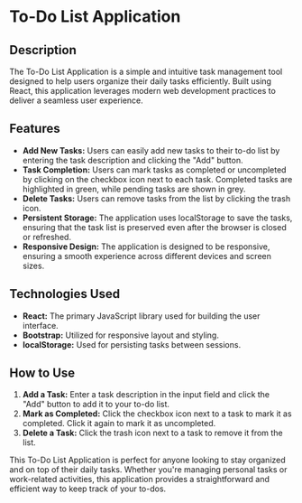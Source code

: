 # To-Do List Application

## Description

The To-Do List Application is a simple and intuitive task management tool designed to help users organize their daily tasks efficiently. Built using React, this application leverages modern web development practices to deliver a seamless user experience.

## Features

- **Add New Tasks:** Users can easily add new tasks to their to-do list by entering the task description and clicking the "Add" button.
- **Task Completion:** Users can mark tasks as completed or uncompleted by clicking on the checkbox icon next to each task. Completed tasks are highlighted in green, while pending tasks are shown in grey.
- **Delete Tasks:** Users can remove tasks from the list by clicking the trash icon.
- **Persistent Storage:** The application uses localStorage to save the tasks, ensuring that the task list is preserved even after the browser is closed or refreshed.
- **Responsive Design:** The application is designed to be responsive, ensuring a smooth experience across different devices and screen sizes.

## Technologies Used

- **React:** The primary JavaScript library used for building the user interface.
- **Bootstrap:** Utilized for responsive layout and styling.
- **localStorage:** Used for persisting tasks between sessions.

## How to Use

1. **Add a Task:** Enter a task description in the input field and click the "Add" button to add it to your to-do list.
2. **Mark as Completed:** Click the checkbox icon next to a task to mark it as completed. Click it again to mark it as uncompleted.
3. **Delete a Task:** Click the trash icon next to a task to remove it from the list.

This To-Do List Application is perfect for anyone looking to stay organized and on top of their daily tasks. Whether you're managing personal tasks or work-related activities, this application provides a straightforward and efficient way to keep track of your to-dos.
